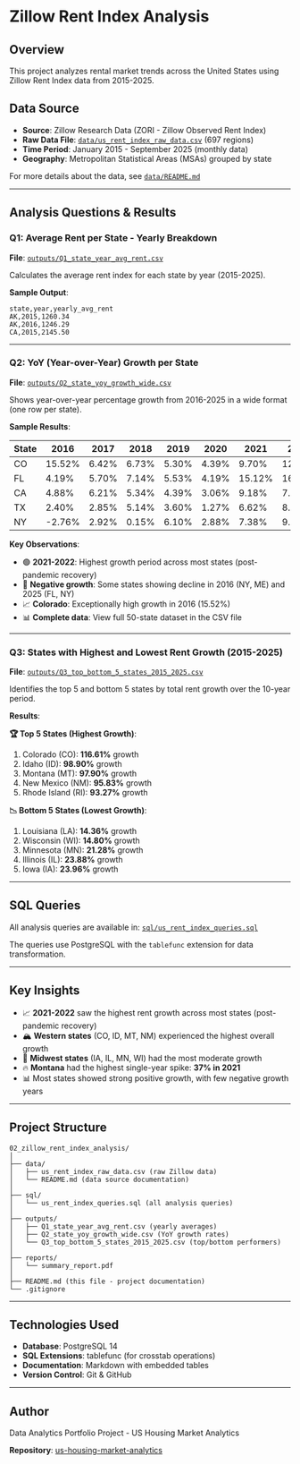 # Zillow Rent Index Analysis

## Overview
This project analyzes rental market trends across the United States using Zillow Rent Index data from 2015-2025.

## Data Source
- **Source**: Zillow Research Data (ZORI - Zillow Observed Rent Index)
- **Raw Data File**: [`data/us_rent_index_raw_data.csv`](data/us_rent_index_raw_data.csv) (697 regions)
- **Time Period**: January 2015 - September 2025 (monthly data)
- **Geography**: Metropolitan Statistical Areas (MSAs) grouped by state

For more details about the data, see [`data/README.md`](data/README.md)

---

## Analysis Questions & Results

### **Q1: Average Rent per State - Yearly Breakdown**
**File**: [`outputs/Q1_state_year_avg_rent.csv`](outputs/Q1_state_year_avg_rent.csv)

Calculates the average rent index for each state by year (2015-2025).

**Sample Output**:
```
state,year,yearly_avg_rent
AK,2015,1260.34
AK,2016,1246.29
CA,2015,2145.50
```

---

### **Q2: YoY (Year-over-Year) Growth per State**
**File**: [`outputs/Q2_state_yoy_growth_wide.csv`](outputs/Q2_state_yoy_growth_wide.csv)

Shows year-over-year percentage growth from 2016-2025 in a wide format (one row per state).

**Sample Results**:

| State | 2016 | 2017 | 2018 | 2019 | 2020 | 2021 | 2022 | 2023 | 2024 | 2025 |
|-------|------|------|------|------|------|------|------|------|------|------|
| CO | 15.52% | 6.42% | 6.73% | 5.30% | 4.39% | 9.70% | 12.80% | 7.31% | 6.97% | 5.73% |
| FL | 4.19% | 5.70% | 7.14% | 5.53% | 4.19% | 15.12% | 16.85% | 3.29% | -0.24% | 1.33% |
| CA | 4.88% | 6.21% | 5.34% | 4.39% | 3.06% | 9.18% | 7.02% | 0.42% | 2.63% | 2.70% |
| TX | 2.40% | 2.85% | 5.14% | 3.60% | 1.27% | 6.62% | 8.67% | 3.14% | 0.72% | 2.31% |
| NY | -2.76% | 2.92% | 0.15% | 6.10% | 2.88% | 7.38% | 9.67% | 2.77% | 0.87% | -3.21% |

**Key Observations**:
- 🟢 **2021-2022**: Highest growth period across most states (post-pandemic recovery)
- 🔴 **Negative growth**: Some states showing decline in 2016 (NY, ME) and 2025 (FL, NY)
- 📈 **Colorado**: Exceptionally high growth in 2016 (15.52%)
- 📊 **Complete data**: View full 50-state dataset in the CSV file

---

### **Q3: States with Highest and Lowest Rent Growth (2015-2025)**
**File**: [`outputs/Q3_top_bottom_5_states_2015_2025.csv`](outputs/Q3_top_bottom_5_states_2015_2025.csv)

Identifies the top 5 and bottom 5 states by total rent growth over the 10-year period.

**Results**:

**🏆 Top 5 States (Highest Growth)**:
1. Colorado (CO): **116.61%** growth
2. Idaho (ID): **98.90%** growth
3. Montana (MT): **97.90%** growth
4. New Mexico (NM): **95.83%** growth
5. Rhode Island (RI): **93.27%** growth

**📉 Bottom 5 States (Lowest Growth)**:
1. Louisiana (LA): **14.36%** growth
2. Wisconsin (WI): **14.80%** growth
3. Minnesota (MN): **21.28%** growth
4. Illinois (IL): **23.88%** growth
5. Iowa (IA): **23.96%** growth

---

## SQL Queries
All analysis queries are available in: [`sql/us_rent_index_queries.sql`](sql/us_rent_index_queries.sql)

The queries use PostgreSQL with the `tablefunc` extension for data transformation.

---

## Key Insights
- 📈 **2021-2022** saw the highest rent growth across most states (post-pandemic recovery)
- 🏔️ **Western states** (CO, ID, MT, NM) experienced the highest overall growth
- 🌾 **Midwest states** (IA, IL, MN, WI) had the most moderate growth
- 🔥 **Montana** had the highest single-year spike: **37% in 2021**
- 📊 Most states showed strong positive growth, with few negative growth years

---

## Project Structure
```
02_zillow_rent_index_analysis/
│
├── data/
│   ├── us_rent_index_raw_data.csv (raw Zillow data)
│   └── README.md (data source documentation)
│
├── sql/
│   └── us_rent_index_queries.sql (all analysis queries)
│
├── outputs/
│   ├── Q1_state_year_avg_rent.csv (yearly averages)
│   ├── Q2_state_yoy_growth_wide.csv (YoY growth rates)
│   └── Q3_top_bottom_5_states_2015_2025.csv (top/bottom performers)
│
├── reports/
│   └── summary_report.pdf
│
├── README.md (this file - project documentation)
└── .gitignore
```

---

## Technologies Used
- **Database**: PostgreSQL 14
- **SQL Extensions**: tablefunc (for crosstab operations)
- **Documentation**: Markdown with embedded tables
- **Version Control**: Git & GitHub

---

## Author
Data Analytics Portfolio Project - US Housing Market Analytics

**Repository**: [us-housing-market-analytics](https://github.com/Qin717/us-housing-market-analytics)

